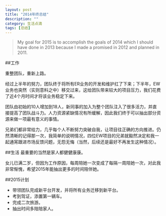 ```yaml
---
layout: post
title: "2014年终总结"
description: ""
category: 生活点滴
tags: [总结]
---
```


>My goal for 2015 is to accomplish the goals of 2014 which I should have done in 2013 because I made a promised in 2012 and planned in 2011.

##工作

重整团队，重新上路。

经过上半年的努力，团队终于将所有ER业务的开发和维护扛了下来；下半年，EW业务也突然（实则意料之中）移交过来，这给团队带来较大的项目压力，我们花费了近4个月时间才将该业务稳定下来。

团队由初始的10人增加到18人，新同事的加入为整个团队注入了很多活力，并直接提高了团队战斗力。人力资源紧缺情况有所缓解，因此我们终于可以抽出部分资源来做一项最有意义的事情。

兄弟们都非常给力，几乎每个人不断努力突破自我，让项目往正确的方向推进。仍然清晰的记得那一次，我简单的说明情况，四位EW项目的兄弟就毅然决定和我一起通宵跟进市场反馈问题，无怨无悔（当然，后续还是最好不再发生这种情况）。

##生活
最重要的当然是家人都健健康康。

女儿已满二岁，但因为工作原因，每周陪她一次变成了每隔一周陪她一次，对此我非常惭愧，希望2015年能抽出更多的时间陪伴她。


##2015计划
* 带领团队完成新平台开发，并将所有业务迁移到新平台。
* 考到驾证，添置第一辆车。
* 完成二次旅游。
* 抽出时间多陪陪家人。
